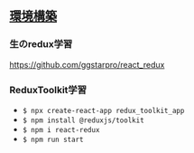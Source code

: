 ## [環境構築](https://redux.js.org/introduction/getting-started)
### 生のredux学習
https://github.com/ggstarpro/react_redux

### ReduxToolkit学習
- `$ npx create-react-app redux_toolkit_app`
- `$ npm install @reduxjs/toolkit`
- `$ npm i react-redux`
- `$ npm run start`
